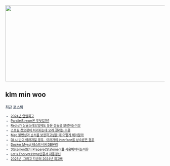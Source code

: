 
<div align="center">
  
<img src="https://render.gitanimals.org/lines/klmhyeonwoo?pet-id=590059497944971134" width="1000" height="240"/>

</div>

## klm min woo

<span style="color:#4E5968; font-size:10px;">

### 최근 포스팅
- [2024년 연말회고](https://minwoo-it-factory.tistory.com/entry/2024%EB%85%84-%EC%97%B0%EB%A7%90%ED%9A%8C%EA%B3%A0)<br>
- [ParallelStream은 무엇일까?](https://minwoo-it-factory.tistory.com/entry/ParallelStream%EC%9D%80-%EB%AC%B4%EC%97%87%EC%9D%BC%EA%B9%8C)<br>
- [Redis가 싱글스레드임에도 높은 성능을 보장하는이유](https://minwoo-it-factory.tistory.com/entry/Redis%EA%B0%80-%EC%8B%B1%EA%B8%80%EC%8A%A4%EB%A0%88%EB%93%9C%EC%9E%84%EC%97%90%EB%8F%84-%EB%86%92%EC%9D%80-%EC%84%B1%EB%8A%A5%EC%9D%84-%EB%B3%B4%EC%9E%A5%ED%95%98%EB%8A%94%EC%9D%B4%EC%9C%A0)<br>
- [스프링 첫요청이 처리되는데 오래 걸리는 이유](https://minwoo-it-factory.tistory.com/entry/%EC%8A%A4%ED%94%84%EB%A7%81-%EC%B2%AB%EC%9A%94%EC%B2%AD%EC%9D%B4-%EC%B2%98%EB%A6%AC%EB%90%98%EB%8A%94%EB%8D%B0-%EC%98%A4%EB%9E%98-%EA%B1%B8%EB%A6%AC%EB%8A%94-%EC%9D%B4%EC%9C%A0)<br>
- [Map 불변성과 순서를 보장하고싶을 때 어떻게 해야할까](https://minwoo-it-factory.tistory.com/entry/Map-%EB%B6%88%EB%B3%80%EC%84%B1%EA%B3%BC-%EC%88%9C%EC%84%9C%EB%A5%BC-%EB%B3%B4%EC%9E%A5%ED%95%98%EA%B3%A0%EC%8B%B6%EC%9D%84-%EB%95%8C-%EC%96%B4%EB%96%BB%EA%B2%8C-%ED%95%B4%EC%95%BC%ED%95%A0%EA%B9%8C)<br>
- [DI 시 빈이 여러개일 경우 , 여러개의 Interface를 상속받은 경우](https://minwoo-it-factory.tistory.com/entry/DI-%EC%8B%9C-%EB%B9%88%EC%9D%B4-%EC%97%AC%EB%9F%AC%EA%B0%9C%EC%9D%BC-%EA%B2%BD%EC%9A%B0-%EC%97%AC%EB%9F%AC%EA%B0%9C%EC%9D%98-Interface%EB%A5%BC-%EC%83%81%EC%86%8D%EB%B0%9B%EC%9D%80-%EA%B2%BD%EC%9A%B0)<br>
- [Docker Mysql 테스트서버 DB분리](https://minwoo-it-factory.tistory.com/entry/Docker-Mysql-%ED%85%8C%EC%8A%A4%ED%8A%B8%EC%84%9C%EB%B2%84-DB%EB%B6%84%EB%A6%AC)<br>
- [Statement보다 PreparedStatement를 사용해야하는이유](https://minwoo-it-factory.tistory.com/entry/Statement%EB%B3%B4%EB%8B%A4-PreparedStatement%EB%A5%BC-%EC%82%AC%EC%9A%A9%ED%95%B4%EC%95%BC%ED%95%98%EB%8A%94%EC%9D%B4%EC%9C%A0)<br>
- [Let's Encrypt Https인증서 자동갱신](https://minwoo-it-factory.tistory.com/entry/Lets-Encrypt-Https%EC%9D%B8%EC%A6%9D%EC%84%9C-%EC%9E%90%EB%8F%99%EA%B0%B1%EC%8B%A0)<br>
- [2023년, 그리고 지금의 2024년 회고록](https://minwoo-it-factory.tistory.com/entry/2023%EB%85%84-%EA%B7%B8%EB%A6%AC%EA%B3%A0-%EC%A7%80%EA%B8%88%EC%9D%98-2024%EB%85%84-%ED%9A%8C%EA%B3%A0%EB%A1%9D)<br>
